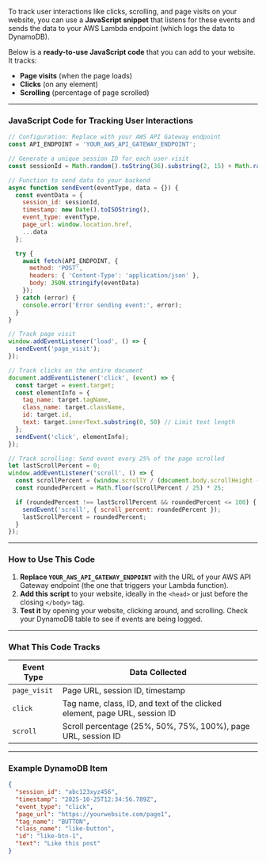 To track user interactions like clicks, scrolling, and page visits on your website, you can use a **JavaScript snippet** that listens for these events and sends the data to your AWS Lambda endpoint (which logs the data to DynamoDB).

Below is a **ready-to-use JavaScript code** that you can add to your website. It tracks:
- **Page visits** (when the page loads)
- **Clicks** (on any element)
- **Scrolling** (percentage of page scrolled)

---

### **JavaScript Code for Tracking User Interactions**
```javascript
// Configuration: Replace with your AWS API Gateway endpoint
const API_ENDPOINT = 'YOUR_AWS_API_GATEWAY_ENDPOINT';

// Generate a unique session ID for each user visit
const sessionId = Math.random().toString(36).substring(2, 15) + Math.random().toString(36).substring(2, 15);

// Function to send data to your backend
async function sendEvent(eventType, data = {}) {
  const eventData = {
    session_id: sessionId,
    timestamp: new Date().toISOString(),
    event_type: eventType,
    page_url: window.location.href,
    ...data
  };

  try {
    await fetch(API_ENDPOINT, {
      method: 'POST',
      headers: { 'Content-Type': 'application/json' },
      body: JSON.stringify(eventData)
    });
  } catch (error) {
    console.error('Error sending event:', error);
  }
}

// Track page visit
window.addEventListener('load', () => {
  sendEvent('page_visit');
});

// Track clicks on the entire document
document.addEventListener('click', (event) => {
  const target = event.target;
  const elementInfo = {
    tag_name: target.tagName,
    class_name: target.className,
    id: target.id,
    text: target.innerText.substring(0, 50) // Limit text length
  };
  sendEvent('click', elementInfo);
});

// Track scrolling: Send event every 25% of the page scrolled
let lastScrollPercent = 0;
window.addEventListener('scroll', () => {
  const scrollPercent = (window.scrollY / (document.body.scrollHeight - window.innerHeight)) * 100;
  const roundedPercent = Math.floor(scrollPercent / 25) * 25;

  if (roundedPercent !== lastScrollPercent && roundedPercent <= 100) {
    sendEvent('scroll', { scroll_percent: roundedPercent });
    lastScrollPercent = roundedPercent;
  }
});
```

---

### **How to Use This Code**
1. **Replace `YOUR_AWS_API_GATEWAY_ENDPOINT`** with the URL of your AWS API Gateway endpoint (the one that triggers your Lambda function).
2. **Add this script** to your website, ideally in the `<head>` or just before the closing `</body>` tag.
3. **Test it** by opening your website, clicking around, and scrolling. Check your DynamoDB table to see if events are being logged.

---

### **What This Code Tracks**
| Event Type  | Data Collected                                                                 |
|-------------|--------------------------------------------------------------------------------|
| `page_visit`| Page URL, session ID, timestamp                                                |
| `click`      | Tag name, class, ID, and text of the clicked element, page URL, session ID    |
| `scroll`     | Scroll percentage (25%, 50%, 75%, 100%), page URL, session ID                 |

---

### **Example DynamoDB Item**
```json
{
  "session_id": "abc123xyz456",
  "timestamp": "2025-10-25T12:34:56.789Z",
  "event_type": "click",
  "page_url": "https://yourwebsite.com/page1",
  "tag_name": "BUTTON",
  "class_name": "like-button",
  "id": "like-btn-1",
  "text": "Like this post"
}
```
